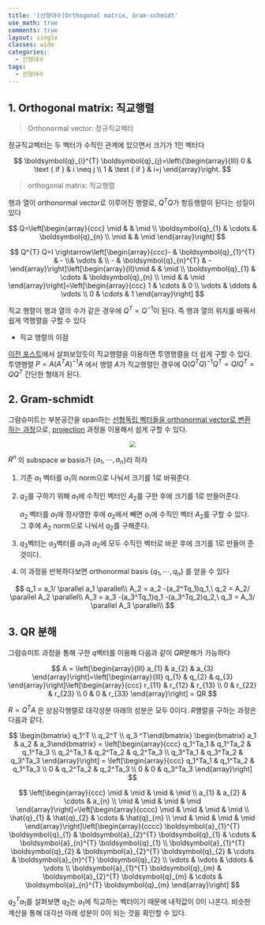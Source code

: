 ```yaml
---
title: '[선형대수]Orthogonal matrix, Gram-schmidt'
use_math: true
comments: true
layout: single
classes: wide
categories:
  - 선형대수
tags:
  - 선형대수
---
```


## 1. Orthogonal matrix: 직교행렬

> Orthonormal vector: 정규직교벡터

정규직교벡터는 두 벡터가 수직인 관계에 있으면서 크기가 1인 벡터다


$$
\boldsymbol{q}_{i}^{T} \boldsymbol{q}_{j}=\left\{\begin{array}{lll}
0 & \text { if } & i \neq j \\
1 & \text { if } & i=j
\end{array}\right.
$$

> orthogonal matrix: 직교행렬

행과 열이 orthonormal vector로 이루어진 행렬로, $Q^TQ$가 항등행렬이 된다는 성질이 있다


$$
Q=\left[\begin{array}{ccc}
\mid & & \mid \\
\boldsymbol{q}_{1} & \cdots & \boldsymbol{q}_{n} \\
\mid & & \mid
\end{array}\right]
$$


$$
Q^{T} Q=I \rightarrow\left[\begin{array}{ccc}- & \boldsymbol{q}_{1}^{T} & - \\& \vdots & \\ - & \boldsymbol{q}_{n}^{T} & -\end{array}\right]\left[\begin{array}{ll}\mid & & \mid \\ \boldsymbol{q}_{1} & \cdots & \boldsymbol{q}_{n} \\ \mid & & \mid \end{array}\right]=\left[\begin{array}{ccc} 1 & \cdots & 0 \\ \vdots & \ddots & \vdots \\ 0 & \cdots & 1 \end{array}\right]
$$


직교 행렬이 행과 열의 수가 같은 경우에 $Q^T=Q^{-1}$이 된다. 즉 행과 열의 위치를 바꿔서 쉽게 역행렬을 구할 수 있다

- 직교 행렬의 이점

[이전 포스트](https://whdbfla6.github.io/%EC%84%A0%ED%98%95%EB%8C%80%EC%88%98/%EC%84%A0%ED%98%95%EB%8C%80%EC%88%98-Linear-combinations,-span,-basis-vector/)에서 살펴보았듯이 직교행렬을 이용하면 투영행렬을 더 쉽게 구할 수 있다. 투영행렬 $P=A(A^TA)^{−1}A$ 에서 행렬 $A$가 직교행렬인 경우에 $Q(Q^TQ)^{−1}Q^T=QIQ^T=QQ^T$ 간단한 형태가 된다. 

## 2. Gram-schmidt 

그람슈미트는 부분공간을 span하는 <u>선형독립 벡터들을 orthonormal vector로 변환하는 과정</u>으로, [projection](https://whdbfla6.github.io/%EC%84%A0%ED%98%95%EB%8C%80%EC%88%98/%EC%84%A0%ED%98%95%EB%8C%80%EC%88%98-Linear-combinations,-span,-basis-vector/) 과정을 이용해서 쉽게 구할 수 있다. 

<p align="center"><img src="http://whdbfla6.github.io/assets/linear-algebra/img18.png" style="zoom:80%;" /></p>



$R^n$ 의 subspace $w$ basis가 {$a_1, \cdots , a_n$}라 하자

1. 기존 $a_1$ 벡터를 $a_1$의 norm으로 나눠서 크기를 1로 바꿔준다.

2. $q_2$를 구하기 위해 $a_1$에 수직인 벡터인 $A_2$를 구한 후에 크기를 1로 만들어준다.

   $a_2$ 벡터를 $a_1$에 정사영한 후에 $a_2$에서 빼면 $a_1$에 수직인 벡터 $A_2$를 구할 수 있다. 그 후에 $A_2$ norm으로 나눠서 $q_2$를 구해준다. 
   
3. $q_3$벡터는 $a_3$벡터를 $a_1$과 $a_2$에 모두 수직인 벡터로 바꾼 후에 크기를 1로 만들어 준 것이다.

4. 이 과정을 반복하다보면 orthonormal basis {$q_1, \cdots , q_n$} 를 얻을 수 있다


$$
q_1 = a_1/ \parallel a_1 \parallel\\ 
A_2 = a_2 -(a_2^Tq_1)q_1,\ q_2 = A_2/ \parallel A_2 \parallel\\ 
A_3 = a_3 -(a_3^Tq_1)q_1 -(a_3^Tq_2)q_2,\ q_3 = A_3/ \parallel A_3 \parallel\\
$$



## 3. QR 분해

그람슈미트 과정을 통해 구한 $q$벡터를 이용해 다음과 같이 $QR$분해가 가능하다



$$
A = \left[\begin{array}{lll}
a_{1} & a_{2} & a_{3}
\end{array}\right]=\left[\begin{array}{lll}
q_{1} & q_{2} & q_{3}
\end{array}\right]\left[\begin{array}{ccc}
r_{11} & r_{12} & r_{13} \\
0 & r_{22} & r_{23} \\
0 & 0 & r_{33}
\end{array}\right] = QR
$$



$R = Q^TA$ 은 상삼각행렬로 대각성분 아래의 성분은 모두 0이다. $R$행렬을 구하는 과정은 다음과 같다. 


$$
\begin{bmatrix} q_1^T \\ q_2^T \\ q_3 ^T\end{bmatrix} \begin{bmatrix} a_1 & a_2 & a_3\end{bmatrix} = \left[\begin{array}{ccc}
q_1^Ta_1 & q_1^Ta_2 & q_1^Ta_3 \\
q_2^Ta_1 & q_2^Ta_2 & q_2^Ta_3 \\
q_3^Ta_1 & q_3^Ta_2 & q_3^Ta_3 
\end{array}\right] = \left[\begin{array}{ccc}
q_1^Ta_1 & q_1^Ta_2 & q_1^Ta_3 \\
0 & q_2^Ta_2 & q_2^Ta_3 \\
0 & 0 & q_3^Ta_3 
\end{array}\right]
$$


$$
\left[\begin{array}{ccc}
\mid & \mid & \mid & \mid \\
a_{1} & a_{2} & \cdots & a_{n} \\
\mid & \mid & \mid & \mid
\end{array}\right]=\left[\begin{array}{cccc}
\mid & \mid & \mid & \mid \\
\hat{q}_{1} & \hat{q}_{2} & \cdots & \hat{q}_{m} \\
\mid & \mid & \mid & \mid
\end{array}\right]\left[\begin{array}{cccc}
\boldsymbol{a}_{1}^{T} \boldsymbol{q}_{1} & \boldsymbol{a}_{2}^{T} \boldsymbol{q}_{1} & \cdots & \boldsymbol{a}_{n}^{T} \boldsymbol{q}_{1} \\
\boldsymbol{a}_{1}^{T} \boldsymbol{q}_{2} & \boldsymbol{a}_{2}^{T} \boldsymbol{q}_{2} & \cdots & \boldsymbol{a}_{n}^{T} \boldsymbol{q}_{2} \\
\vdots & \vdots & \ddots & \vdots \\
\boldsymbol{a}_{1}^{T} \boldsymbol{q}_{m} & \boldsymbol{a}_{2}^{T} \boldsymbol{q}_{m} & \cdots & \boldsymbol{a}_{n}^{T} \boldsymbol{q}_{m}
\end{array}\right]
$$



$q_2^Ta_1$를 살펴보면 $q_2$는 $a_1$에 직교하는 벡터이기 때문에 내적값이 0이 나온다. 비슷한 계산을 통해 대각선 아래 성분이 0이 되는 것을 확인할 수 있다.


